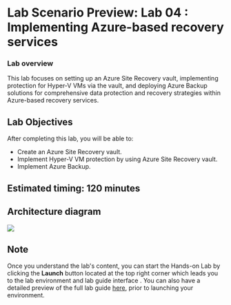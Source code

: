 # Lab Scenario Preview: Lab 04 : Implementing Azure-based recovery services

### Lab overview

This lab focuses on setting up an Azure Site Recovery vault, implementing protection for Hyper-V VMs via the vault, and deploying Azure Backup solutions for comprehensive data protection and recovery strategies within Azure-based recovery services.

## Lab Objectives
  
After completing this lab, you will be able to:

   - Create an Azure Site Recovery vault.
   - Implement Hyper-V VM protection by using Azure Site Recovery vault.
   - Implement Azure Backup.

## Estimated timing: 120 minutes

## Architecture diagram

![](nmedia/lab5.2.png)

## Note

Once you understand the lab's content, you can start the Hands-on Lab by clicking the **Launch** button located at the top right corner which leads you to the lab environment and lab guide interface . You can also have a detailed preview of the full lab guide [here](https://experience.cloudlabs.ai/#/labguidepreview/1fa9a83a-d401-4c51-90ba-72ceb4c3ca5f), prior to launching your environment.

